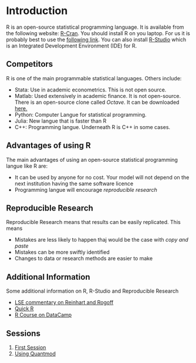 Introduction
========================================================
R is an open-source statistical programming language.  It is available from the following website: [R-Cran](http://www.r-project.org/). You should install R on you laptop.  For us it is probably best to use the [following link](http://www.stats.bris.ac.uk/R/).  You can also install [R-Studio](https://www.rstudio.com/) which is an Integrated Development Environment (IDE) for R. 

Competitors
----------------------------------------------------------
R is one of the main programmable statistical languages.  Others include:
* Stata:  Use in academic econometrics. This is not open source.
* Matlab:  Used extensively in academic finance.  It is not open-source.  There is an open-source clone called *Octave*.  It can be downloaded [here.](https://www.gnu.org/software/octave/)
* Python: Computer Langue for statistical programming.  
* Julia:  New langue that is faster than R
* C++:  Programming langue.  Underneath R is C++ in some cases. 

Advantages of using R
------------------------------------------------------------
The main advantages of using an open-source statistical programming langue like R are:
* It can be used by anyone for no cost.  Your model will not depend on the next institution having the same software licence
* Programming langue will encourage *reproducible research*

Reproducible Research
--------------------------------------------------------------
Reproducible Research means that results can be easily replicated.  This means
* Mistakes are less likely to happen thaj would be the case with *copy and paste*
* Mistakes can be more swiftly identified
* Changes to data or research methods are easier to make

Additional Information
---------------------------------------------------------
Some additional information on R, R-Studio and Reproducible Research 
* [LSE commentary on Reinhart and Rogoff](http://blogs.lse.ac.uk/impactofsocialsciences/2013/10/23/open-data-in-economics-the-basis-of-reproducible-research/)
* [Quick R](https://wwwstatmethods.net)
* [R Course on DataCamp](https://www.datacamp.com/courses/free-introduction-to-r)

Sessions
---------------
1. [First Session](http://rpubs.com/RobHayward/362235)
2. [Using Quantmod](https://rpubs.com/RobHayward/363333) 
